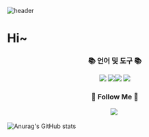 ![header](https://capsule-render.vercel.app/api?type=wave&color=auto&height=300&section=header&text=capsule%20render&fontSize=90)



 <h1>Hi~</h1>
 <h3 align="center">📚 언어 및 도구 📚</h3>
 <p align="center">
<img src="https://img.shields.io/badge/Swift-F05138?style=for-the-badge&logo=Swift&logoColor=white"> <img src="https://img.shields.io/badge/SwiftUI-F05138?style=for-the-badge&logo=Swift&logoColor=white"><img src="https://img.shields.io/badge/Combine-0099E5?style=for-the-badge&logo=Swift&logoColor=white">
 <img src="https://img.shields.io/badge/XCode-147EFB?style=for-the-badge&logo=XCode&logoColor=white">
</p>


<h3 align="center">🍎 Follow Me 🍎</h3>
<p align="center">
  <a href="https://artistic-tortellini-9ca.notion.site/bc6f8beef05a49f29d6f6bac36223286"><img src="https://img.shields.io/badge/Notion-003791?style=for-the-badge&logo=Notion&logoColor=white"></a>&nbsp
</p>

![Anurag's GitHub stats](https://github-readme-stats.vercel.app/api?username=fito-daehyeon&show_icons=true&theme=radical)
